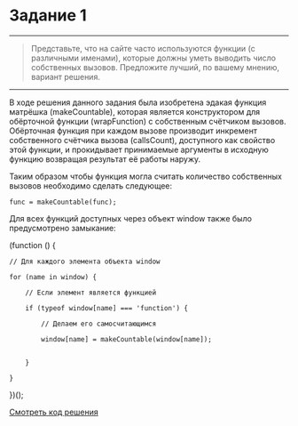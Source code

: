 # Задание 1
---
> Представьте, что на сайте часто используются функции (с различными именами), которые должны уметь выводить число собственных вызовов. Предложите лучший, по вашему мнению, вариант решения.

---

В ходе решения данного задания была изобретена эдакая функция матрёшка (makeCountable), которая является конструктором для обёрточной функции (wrapFunction) с собственным счётчиком вызовов. Обёрточная функция при каждом вызове производит инкремент собственного счётчика вызова (callsCount), доступного как свойство этой функции, и прокидывает принимаемые аргументы в исходную функцию возвращая результат её работы наружу.

Таким образом чтобы функция могла считать количество собственных вызовов необходимо сделать следующее:

`func = makeCountable(func);`

Для всех функций доступных через объект window также было предусмотрено замыкание: 

(function () {

    // Для каждого элемента объекта window

    for (name in window) {

        // Если элемент является функцией

        if (typeof window[name] === 'function') {

            // Делаем его самосчитающимся

            window[name] = makeCountable(window[name]);


        }

    }
})();

[Смотреть код решения](https://github.com/b-ff/OZON-TEST/blob/master/1/script.js)